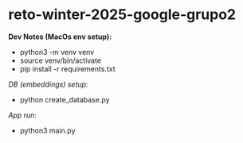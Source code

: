 # reto-winter-2025-google-grupo2

**Dev Notes (MacOs env setup):**

- python3 -m venv venv
- source venv/bin/activate
- pip install -r requirements.txt

_DB (embeddings) setup:_

- python create_database.py

_App run:_

- python3 main.py
